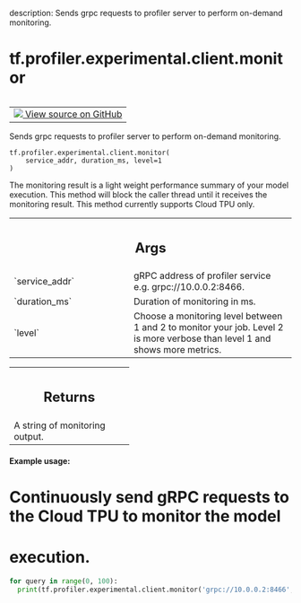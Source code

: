 description: Sends grpc requests to profiler server to perform on-demand monitoring.

<div itemscope itemtype="http://developers.google.com/ReferenceObject">
<meta itemprop="name" content="tf.profiler.experimental.client.monitor" />
<meta itemprop="path" content="Stable" />
</div>

# tf.profiler.experimental.client.monitor

<!-- Insert buttons and diff -->

<table class="tfo-notebook-buttons tfo-api nocontent" align="left">
<td>
  <a target="_blank" href="https://github.com/tensorflow/tensorflow/blob/r2.3/tensorflow/python/profiler/profiler_client.py#L98-L125">
    <img src="https://www.tensorflow.org/images/GitHub-Mark-32px.png" />
    View source on GitHub
  </a>
</td>
</table>



Sends grpc requests to profiler server to perform on-demand monitoring.

<pre class="devsite-click-to-copy prettyprint lang-py tfo-signature-link">
<code>tf.profiler.experimental.client.monitor(
    service_addr, duration_ms, level=1
)
</code></pre>



<!-- Placeholder for "Used in" -->

The monitoring result is a light weight performance summary of your model
execution. This method will block the caller thread until it receives the
monitoring result. This method currently supports Cloud TPU only.

<!-- Tabular view -->
 <table class="responsive fixed orange">
<colgroup><col width="214px"><col></colgroup>
<tr><th colspan="2"><h2 class="add-link">Args</h2></th></tr>

<tr>
<td>
`service_addr`
</td>
<td>
gRPC address of profiler service e.g. grpc://10.0.0.2:8466.
</td>
</tr><tr>
<td>
`duration_ms`
</td>
<td>
Duration of monitoring in ms.
</td>
</tr><tr>
<td>
`level`
</td>
<td>
Choose a monitoring level between 1 and 2 to monitor your job. Level
2 is more verbose than level 1 and shows more metrics.
</td>
</tr>
</table>



<!-- Tabular view -->
 <table class="responsive fixed orange">
<colgroup><col width="214px"><col></colgroup>
<tr><th colspan="2"><h2 class="add-link">Returns</h2></th></tr>
<tr class="alt">
<td colspan="2">
A string of monitoring output.
</td>
</tr>

</table>



#### Example usage:


# Continuously send gRPC requests to the Cloud TPU to monitor the model
# execution.
```python
for query in range(0, 100):
  print(tf.profiler.experimental.client.monitor('grpc://10.0.0.2:8466', 1000))